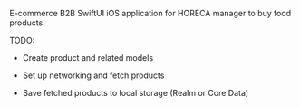E-commerce B2B SwiftUI iOS application for HORECA manager to buy food products.

TODO:

- Create product and related models

- Set up networking and fetch products

- Save fetched products to local storage (Realm or Core Data)
